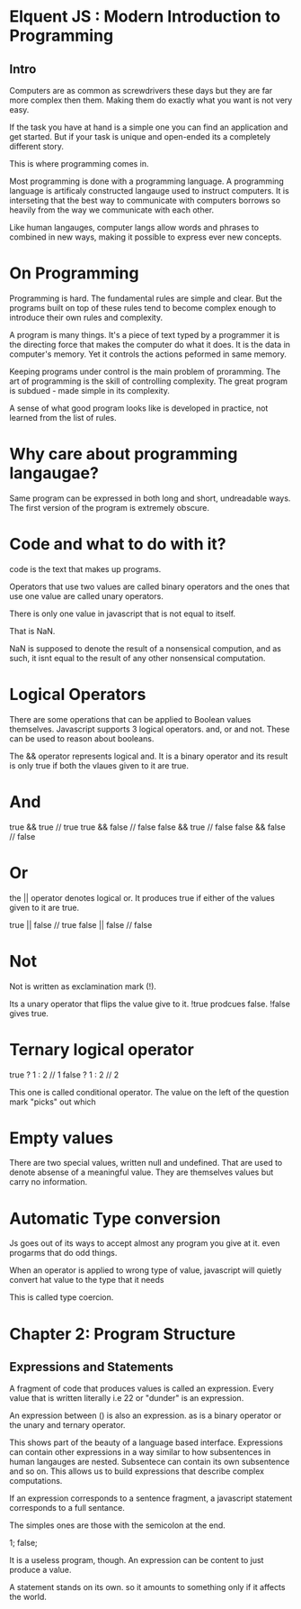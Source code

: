 # Elquent JS : Modern Introduction to Programming

## Intro

Computers are as common as screwdrivers these days but they are far more complex then them. Making them do exactly what you want is not very easy.

If the task you have at hand is a simple one you can find an application and get started. But if your task is unique and open-ended its a completely different story.

This is where programming comes in.

Most programming is done with a programming language. A programming language is artificaly constructed langauge used to instruct computers. It is interseting that the best way to communicate with computers borrows so heavily from the way we communicate with each other.

Like human langauges, computer langs allow words and phrases to combined in new ways, making it possible to express ever new concepts.

# On Programming

Programming is hard. The fundamental rules are simple and clear. But the programs built on top of these rules tend to become complex enough to introduce their own rules and complexity.

A program is many things. It's a piece of text typed by a programmer it is the directing force that makes the computer do what it does. It is the data in computer's memory. Yet it controls the actions peformed in same memory.

Keeping programs under control is the main problem of proramming. The art of programming is the skill of controlling complexity. The great program is subdued - made simple in its complexity.

A sense of what good program looks like is developed in practice, not learned from the list of rules.

# Why care about programming langaugae?

Same program can be expressed in both long and short, undreadable ways. The first version of the program is extremely obscure.

# Code and what to do with it?

code is the text that makes up programs.

Operators that use two values are called binary operators and the ones that use one value are called unary operators.

There is only one value in javascript that is not equal to itself.

That is NaN.

NaN is supposed to denote the result of a nonsensical compution, and as such, it isnt equal to the result of any other nonsensical computation.

# Logical Operators

There are some operations that can be applied to Boolean values themselves. Javascript supports 3 logical operators. and, or and not. These can be used to reason about booleans.

The && operator represents logical and. It is a binary operator and its result is only true if both the vlaues given to it are true.

# And

true && true // true
true && false // false
false && true // false
false && false // false

# Or

the || operator denotes logical or. It produces true if either of the values given to it are true.

true || false // true
false || false // false

# Not

Not is written as exclamination mark (!).

Its a unary operator that flips the value give to it. !true prodcues false. !false gives true.

# Ternary logical operator

true ? 1 : 2 // 1
false ? 1 : 2 // 2

This one is called conditional operator. The value on the left of the question mark "picks" out which

# Empty values

There are two special values, written null and undefined. That are used to denote absense of a meaningful value. They are themselves values but carry no information.

# Automatic Type conversion

Js goes out of its ways to accept almost any program you give at it. even progarms that do odd things.

When an operator is applied to wrong type of value, javascript will quietly convert hat value to the type that it needs

This is called type coercion.

# Chapter 2: Program Structure

## Expressions and Statements

A fragment of code that produces values is called an expression. Every value that is written literally i.e 22 or "dunder" is an expression.

An expression between () is also an expression. as is a binary operator or the unary and ternary operator.

This shows part of the beauty of a language based interface. Expressions can contain other expressions in a way similar to how subsentences in human langauges are nested. Subsentece can contain its own subsentence and so on. This allows us to build expressions that describe complex computations.

If an expression corresponds to a sentence fragment, a javascript statement corresponds to a full sentance.

The simples ones are those with the semicolon at the end.

1;
false;

It is a useless program, though. An expression can be content to just produce a value.

A statement stands on its own. so it amounts to something only if it affects the world.
